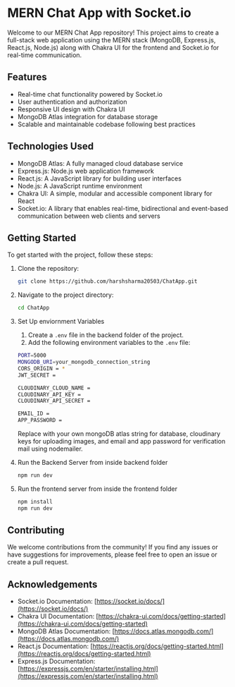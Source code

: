 # MERN Chat App with Socket.io

Welcome to our MERN Chat App repository! This project aims to create a full-stack web application using the MERN stack (MongoDB, Express.js, React.js, Node.js) along with Chakra UI for the frontend and Socket.io for real-time communication.

## Features

- Real-time chat functionality powered by Socket.io
- User authentication and authorization
- Responsive UI design with Chakra UI
- MongoDB Atlas integration for database storage
- Scalable and maintainable codebase following best practices

## Technologies Used

- MongoDB Atlas: A fully managed cloud database service
- Express.js: Node.js web application framework
- React.js: A JavaScript library for building user interfaces
- Node.js: A JavaScript runtime environment
- Chakra UI: A simple, modular and accessible component library for React
- Socket.io: A library that enables real-time, bidirectional and event-based communication between web clients and servers

## Getting Started

To get started with the project, follow these steps:

1. Clone the repository:

   ```bash
   git clone https://github.com/harshsharma20503/ChatApp.git
   ```
2. Navigate to the project directory:

   ```bash
   cd ChatApp
   ```
3. Set Up enviornment Variables
   1. Create a `.env` file in the backend folder of the project.
   2. Add the following environment variables to the `.env` file:

   ```bash
   PORT=5000
   MONGODB_URI=your_mongodb_connection_string
   CORS_ORIGIN = *
   JWT_SECRET = 

   CLOUDINARY_CLOUD_NAME = 
   CLOUDINARY_API_KEY = 
   CLOUDINARY_API_SECRET = 

   EMAIL_ID = 
   APP_PASSWORD = 
   ```
   Replace with your own mongoDB atlas string for database, cloudinary keys for uploading images, and email and app password for verification mail using nodemailer.
   
5. Run the Backend Server from inside backend folder
   
   ```bash
   npm run dev
   ```
6. Run the frontend server from inside the frontend folder
   
   ``` bash
   npm install
   npm run dev
   ```
   
## Contributing

We welcome contributions from the community! If you find any issues or have suggestions for improvements, please feel free to open an issue or create a pull request.

## Acknowledgements

- Socket.io Documentation: [https://socket.io/docs/](https://socket.io/docs/)
- Chakra UI Documentation: [https://chakra-ui.com/docs/getting-started](https://chakra-ui.com/docs/getting-started)
- MongoDB Atlas Documentation: [https://docs.atlas.mongodb.com/](https://docs.atlas.mongodb.com/)
- React.js Documentation: [https://reactjs.org/docs/getting-started.html](https://reactjs.org/docs/getting-started.html)
- Express.js Documentation: [https://expressjs.com/en/starter/installing.html](https://expressjs.com/en/starter/installing.html)
